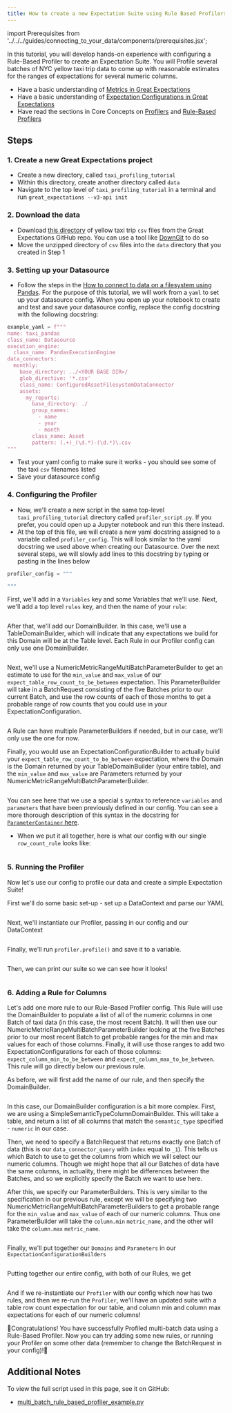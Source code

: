 ```yaml
---
title: How to create a new Expectation Suite using Rule Based Profilers
---
```

import Prerequisites from '../../../guides/connecting_to_your_data/components/prerequisites.jsx';

In this tutorial, you will develop hands-on experience with configuring a Rule-Based Profiler to create an Expectation Suite. You will Profile several batches of NYC yellow taxi trip data to come up with reasonable estimates for the ranges of expectations for several numeric columns.

<Prerequisites>

- Have a basic understanding of [Metrics in Great Expectations](https://docs.greatexpectations.io/en/latest/reference/core_concepts/metrics.html)
- Have a basic understanding of [Expectation Configurations in Great Expectations](https://docs.greatexpectations.io/en/latest/reference/core_concepts/expectations/expectations.html#expectation_concepts_domain_and_success_keys)
- Have read the sections in Core Concepts on [Profilers](../../../reference/profilers) and [Rule-Based Profilers](../../../reference/profilers#rule-based-profilers)

</Prerequisites>


## Steps
### 1. Create a new Great Expectations project
- Create a new directory, called `taxi_profiling_tutorial`
- Within this directory, create another directory called `data`
- Navigate to the top level of `taxi_profiling_tutorial` in a terminal and run `great_expectations --v3-api init`

### 2. Download the data
- Download [this directory](https://github.com/gre`at_expectations/great_expectations/tree/develop/tests/test_sets/taxi_yellow_trip_data_samples) of yellow taxi trip `csv` files from the Great Expectations GitHub repo. You can use a tool like [DownGit](https://downgit.github.io/) to do so
- Move the unzipped directory of `csv` files into the `data` directory that you created in Step 1

### 3. Setting up your Datasource
- Follow the steps in the [How to connect to data on a filesystem using Pandas](../../../guides/connecting_to_your_data/filesystem/pandas). For the purpose of this tutorial, we will work from a `yaml` to set up your datasource config. When you open up your notebook to create and test and save your datasource config, replace the config docstring with the following docstring:
```python
example_yaml = f"""
name: taxi_pandas
class_name: Datasource
execution_engine:
  class_name: PandasExecutionEngine
data_connectors:
  monthly:
    base_directory: ../<YOUR BASE DIR>/
    glob_directive: '*.csv'
    class_name: ConfiguredAssetFilesystemDataConnector
    assets:
      my_reports:
        base_directory: ./
        group_names:
          - name
          - year
          - month
        class_name: Asset
        pattern: (.+)_(\d.*)-(\d.*)\.csv
"""
```
- Test your yaml config to make sure it works - you should see some of the taxi `csv` filenames listed
- Save your datasource config

### 4. Configuring the Profiler
- Now, we'll create a new script in the same top-level `taxi_profiling_tutorial` directory called `profiler_script.py`. If you prefer, you could open up a Jupyter notebook and run this there instead.
- At the top of this file, we will create a new yaml docstring assigned to a variable called `profiler_config`. This will look similar to the yaml docstring we used above when creating our Datasource. Over the next several steps, we will slowly add lines to this docstring by typing or pasting in the lines below
```python 
profiler_config = """

"""
```

First, we'll add in a `Variables` key and some Variables that we'll use. Next, we'll add a top level `rules` key, and then the name of your `rule`:
```yaml file=../../../../tests/integration/docusaurus/expectations/advanced/multi_batch_rule_based_profiler_example.py#L10-L15
```

After that, we'll add our DomainBuilder. In this case, we'll use a TableDomainBuilder, which will indicate that any expectations we build for this Domain will be at the Table level. Each Rule in our Profiler config can only use one DomainBuilder.
```yaml file=../../../../tests/integration/docusaurus/expectations/advanced/multi_batch_rule_based_profiler_example.py#L16-L17
```

Next, we'll use a NumericMetricRangeMultiBatchParameterBuilder to get an estimate to use for the `min_value` and `max_value` of our `expect_table_row_count_to_be_between` expectation. This ParameterBuilder will take in a BatchRequest consisting of the five Batches prior to our current Batch, and use the row counts of each of those months to get a probable range of row counts that you could use in your ExpectationConfiguration.
```yaml file=../../../../tests/integration/docusaurus/expectations/advanced/multi_batch_rule_based_profiler_example.py#L18-L32
```

A Rule can have multiple ParameterBuilders if needed, but in our case, we'll only use the one for now.

Finally, you would use an ExpectationConfigurationBuilder to actually build your `expect_table_row_count_to_be_between` expectation, where the Domain is the Domain returned by your TableDomainBuilder (your entire table), and the `min_value` and `max_value` are Parameters returned by your NumericMetricRangeMultiBatchParameterBuilder.
```yaml file=../../../../tests/integration/docusaurus/expectations/advanced/multi_batch_rule_based_profiler_example.py#L33-L41
```
You can see here that we use a special `$` syntax to reference `variables` and `parameters` that have been previously defined in our config. You can see a more thorough description of this syntax in the  docstring for [`ParameterContainer` here](https://github.com/great_expectations/great_expectations/blob/develop/great_expectations/rule_based_profiler/parameter_builder/parameter_container.py).

- When we put it all together, here is what our config with our single `row_count_rule` looks like:
```yaml file=../../../../tests/integration/docusaurus/expectations/advanced/multi_batch_rule_based_profiler_example.py#L10-L41
```

### 5. Running the Profiler
Now let's use our config to profile our data and create a simple Expectation Suite!

First we'll do some basic set-up - set up a DataContext and parse our YAML
```yaml file=../../../../tests/integration/docusaurus/expectations/advanced/multi_batch_rule_based_profiler_example.py#L100-L104
```

Next, we'll instantiate our Profiler, passing in our config and our DataContext
```yaml file=../../../../tests/integration/docusaurus/expectations/advanced/multi_batch_rule_based_profiler_example.py#L106-L109
```

Finally, we'll run `profiler.profile()` and save it to a variable. 
```yaml file=../../../../tests/integration/docusaurus/expectations/advanced/multi_batch_rule_based_profiler_example.py#L111
```
Then, we can print our suite so we can see how it looks!
```yaml file=../../../../tests/integration/docusaurus/expectations/advanced/multi_batch_rule_based_profiler_example.py#L116-L140
```

### 6. Adding a Rule for Columns
Let's add one more rule to our Rule-Based Profiler config. This Rule will use the DomainBuilder to populate a list of all of the numeric columns in one Batch of taxi data (in this case, the most recent Batch). It will then use our NumericMetricRangeMultiBatchParameterBuilder looking at the five Batches prior to our most recent Batch to get probable ranges for the min and max values for each of those columns. Finally, it will use those ranges to add two ExpectationConfigurations for each of those columns: `expect_column_min_to_be_between` and `expect_column_max_to_be_between`. This rule will go directly below our previous rule.

As before, we will first add the name of our rule, and then specify the DomainBuilder.
```yaml file=../../../../tests/integration/docusaurus/expectations/advanced/multi_batch_rule_based_profiler_example.py#L43-L53
```
In this case, our DomainBuilder configuration is a bit more complex. First, we are using a SimpleSemanticTypeColumnDomainBuilder. This will take a table, and return a list of all columns that match the `semantic_type` specified - `numeric` in our case.

Then, we need to specify a BatchRequest that returns exactly one Batch of data (this is our `data_connector_query` with `index` equal to `_1`). This tells us which Batch to use to get the columns from which we will select our numeric columns. Though we might hope that all our Batches of data have the same columns, in actuality, there might be differences between the Batches, and so we explicitly specify the Batch we want to use here.

After this, we specify our ParameterBuilders. This is very similar to the specification in our previous rule, except we will be specifying two NumericMetricRangeMultiBatchParameterBuilders to get a probable range for the `min_value` and `max_value` of each of our numeric columns. Thus one ParameterBuilder will take the `column.min` `metric_name`, and the other will take the `column.max` `metric_name`.
```yaml file=../../../../tests/integration/docusaurus/expectations/advanced/multi_batch_rule_based_profiler_example.py#L54-L78
```

Finally, we'll put together our `Domains` and `Parameters` in our `ExpectationConfigurationBuilders`
```yaml file=../../../../tests/integration/docusaurus/expectations/advanced/multi_batch_rule_based_profiler_example.py#L79-L97
```

Putting together our entire config, with both of our Rules, we get 
```yaml file=../../../../tests/integration/docusaurus/expectations/advanced/multi_batch_rule_based_profiler_example.py#L9-L97
```

And if we re-instantiate our `Profiler` with our config which now has two rules, and then we re-run the `Profiler`, we'll have an updated suite with a table row count expectation for our table, and column min and column max expectations for each of our numeric columns!

🚀Congratulations! You have successfully Profiled multi-batch data using a Rule-Based Profiler. Now you can try adding some new rules, or running your Profiler on some other data (remember to change the BatchRequest in your config)!🚀

## Additional Notes

To view the full script used in this page, see it on GitHub:

- [multi_batch_rule_based_profiler_example.py](https://github.com/great_expectations/great_expectations/blob/develop/tests/integration/docusaurus/expectations/advanced/multi_batch_rule_based_profiler_example.py)
